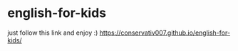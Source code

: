 # english-for-kids

just follow this link and enjoy :) https://conservativ007.github.io/english-for-kids/
